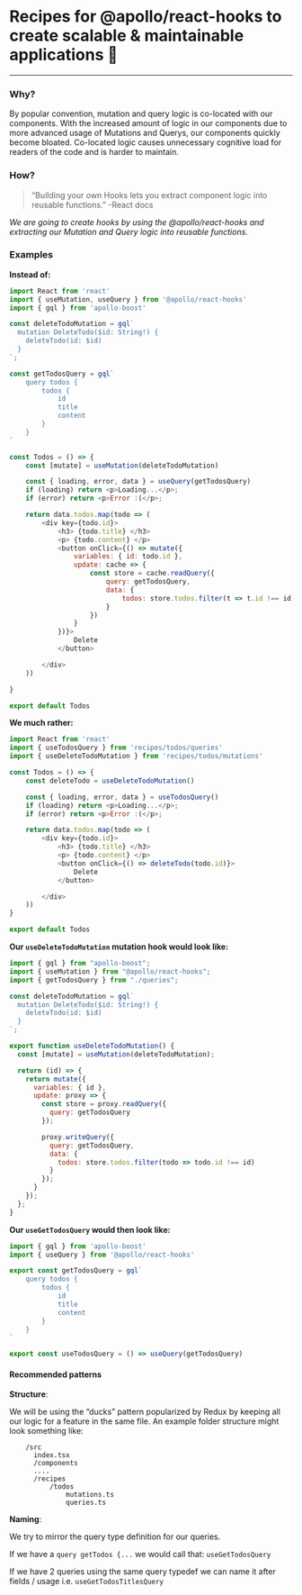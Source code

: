 # Recipes for @apollo/react-hooks to create scalable & maintainable applications 🚀
___

### Why?
By popular convention, mutation and query logic is co-located with our components.
With the increased amount of logic in our components due to more advanced usage of Mutations and Querys, our components quickly become bloated. Co-located logic causes unnecessary cognitive load for readers of the code and is harder to maintain. 

### How?

> “Building your own Hooks lets you extract component logic into reusable functions.”
-React docs

*We are going to create hooks by using the @apollo/react-hooks and extracting our Mutation and Query logic into reusable functions.*

### Examples
**Instead of:**
```javascript
import React from 'react'
import { useMutation, useQuery } from '@apollo/react-hooks'
import { gql } from 'apollo-boost'

const deleteTodoMutation = gql`
  mutation DeleteTodo($id: String!) {
    deleteTodo(id: $id)
  }
`;

const getTodosQuery = gql`
    query todos {
        todos {
            id
            title
            content
        }
    }
`

const Todos = () => {
    const [mutate] = useMutation(deleteTodoMutation)

    const { loading, error, data } = useQuery(getTodosQuery)
    if (loading) return <p>Loading...</p>;
    if (error) return <p>Error :(</p>;

    return data.todos.map(todo => (
        <div key={todo.id}>
            <h3> {todo.title} </h3>
            <p> {todo.content} </p>
            <button onClick={() => mutate({
                variables: { id: todo.id },
                update: cache => {
                    const store = cache.readQuery({
                        query: getTodosQuery,
                        data: {
                            todos: store.todos.filter(t => t.id !== id)
                        }
                    })
                }
            })}>
                Delete
            </button>

        </div>
    ))

}

export default Todos
```



**We much rather:**
```javascript
import React from 'react'
import { useTodosQuery } from 'recipes/todos/queries'
import { useDeleteTodoMutation } from 'recipes/todos/mutations'

const Todos = () => {
    const deleteTodo = useDeleteTodoMutation()

    const { loading, error, data } = useTodosQuery()
    if (loading) return <p>Loading...</p>;
    if (error) return <p>Error :(</p>;

    return data.todos.map(todo => (
        <div key={todo.id}>
            <h3> {todo.title} </h3>
            <p> {todo.content} </p>
            <button onClick={() => deleteTodo(todo.id)}>
                Delete
            </button>

        </div>
    ))
}

export default Todos
```


**Our `useDeleteTodoMutation` mutation hook would look like:**
```javascript
import { gql } from "apollo-boost";
import { useMutation } from "@apollo/react-hooks";
import { getTodosQuery } from "./queries";

const deleteTodoMutation = gql`
  mutation DeleteTodo($id: String!) {
    deleteTodo(id: $id)
  }
`;

export function useDeleteTodoMutation() {
  const [mutate] = useMutation(deleteTodoMutation);

  return (id) => {
    return mutate({
      variables: { id },
      update: proxy => {
        const store = proxy.readQuery({
          query: getTodosQuery
        });

        proxy.writeQuery({
          query: getTodosQuery,
          data: {
            todos: store.todos.filter(todo => todo.id !== id)
          }
        });
      }
    });
  };
}

```

**Our `useGetTodosQuery` would then look like:**
```typescript
import { gql } from 'apollo-boost'
import { useQuery } from '@apollo/react-hooks'

export const getTodosQuery = gql`
    query todos {
        todos {
            id
            title
            content
        }
    }
`

export const useTodosQuery = () => useQuery(getTodosQuery)
```


#### Recommended patterns 
**Structure**:

We will be using the “ducks” pattern popularized by Redux by keeping all our logic for a feature in the same file.
An example folder structure might look something like:
```
    /src
      index.tsx
      /components
      ....
      /recipes
          /todos
              mutations.ts
              queries.ts
```


  **Naming**:
   
  We try to mirror the query type definition for our queries.
  
  If we have a `query getTodos {...` we would call that: `useGetTodosQuery`
    
  If we have 2 queries using the same query typedef we can name it after fields / usage i.e.
  `useGetTodosTitlesQuery`
